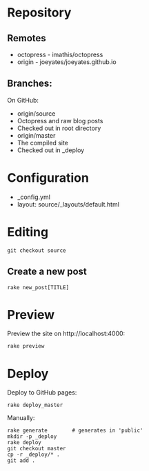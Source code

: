 # Repository

## Remotes

* octopress - imathis/octopress
* origin - joeyates/joeyates.github.io

## Branches:

On GitHub:

* origin/source
 * Octopress and raw blog posts
 * Checked out in root directory
* origin/master
 * The compiled site
 * Checked out in _deploy

# Configuration

* _config.yml
* layout: source/_layouts/default.html

# Editing

```
git checkout source
```

## Create a new post

`rake new_post[TITLE]`

# Preview

Preview the site on http://localhost:4000:

```
rake preview
```

# Deploy

Deploy to GitHub pages:

```
rake deploy_master
```

Manually:

```
rake generate        # generates in 'public'
mkdir -p _deploy
rake deploy
git checkout master
cp -r _deploy/* .
git add .
```
